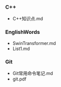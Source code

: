 ### C++
- C++知识点.md

### EnglishWords
- SwinTransformer.md
- List1.md

### Git
- Git常用命令笔记.md
- git.pdf
